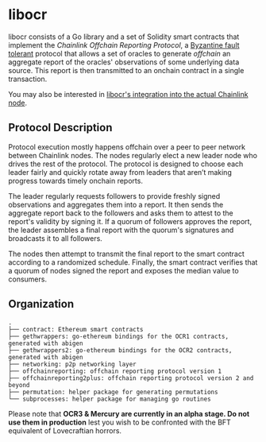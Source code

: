 # libocr

libocr consists of a Go library and a set of Solidity smart contracts that implement the *Chainlink Offchain Reporting Protocol*, a [Byzantine fault tolerant](https://en.wikipedia.org/wiki/Byzantine_fault) protocol that allows a set of oracles to generate *offchain* an aggregate report of the oracles' observations of some underlying data source. This report is then transmitted to an onchain contract in a single transaction.

You may also be interested in [libocr's integration into the actual Chainlink node](https://github.com/smartcontractkit/chainlink/tree/develop/core/services/offchainreporting).


## Protocol Description

Protocol execution mostly happens offchain over a peer to peer network between Chainlink nodes. The nodes regularly elect a new leader node who drives the rest of the protocol. The protocol is designed to choose each leader fairly and quickly rotate away from leaders that aren’t making progress towards timely onchain reports.

The leader regularly requests followers to provide freshly signed observations and aggregates them into a report. It then sends the aggregate report back to the followers and asks them to attest to the report's validity by signing it. If a quorum of followers approves the report, the leader assembles a final report with the quorum's signatures and broadcasts it to all followers.

The nodes then attempt to transmit the final report to the smart contract according to a randomized schedule. Finally, the smart contract verifies that a quorum of nodes signed the report and exposes the median value to consumers.


## Organization
```
.
├── contract: Ethereum smart contracts
├── gethwrappers: go-ethereum bindings for the OCR1 contracts, generated with abigen
├── gethwrappers2: go-ethereum bindings for the OCR2 contracts, generated with abigen
├── networking: p2p networking layer
├── offchainreporting: offchain reporting protocol version 1
├── offchainreporting2plus: offchain reporting protocol version 2 and beyond
├── permutation: helper package for generating permutations
└── subprocesses: helper package for managing go routines
```

Please note that **OCR3 & Mercury are currently in an alpha stage. Do not use them in production** lest you wish to be confronted with the BFT equivalent of Lovecraftian horrors.
